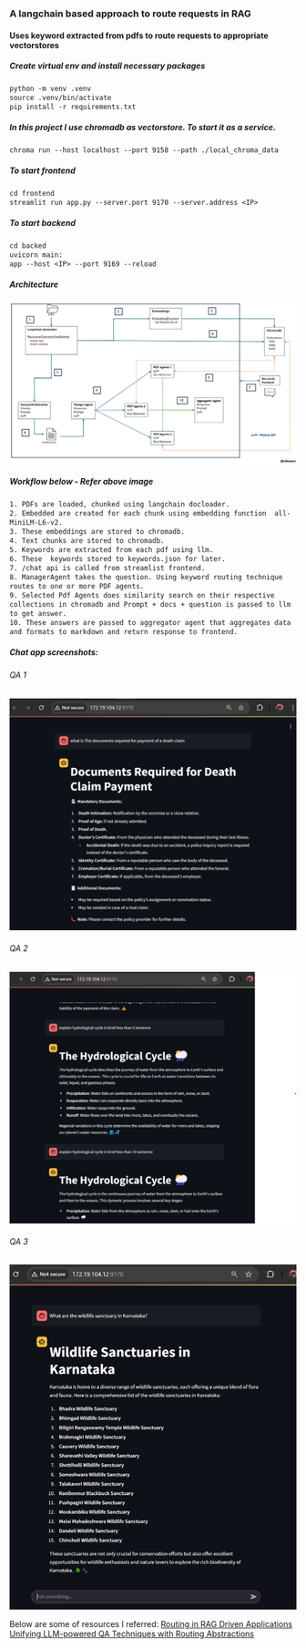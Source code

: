 ### A langchain based approach to route requests in RAG
#### Uses keyword extracted from pdfs to route requests to appropriate vectorstores


##### Create virtual env and install necessary packages
```
python -m venv .venv
source .venv/bin/activate
pip install -r requirements.txt
```
##### In this project I use chromadb as vectorstore. To start it as a service.

```
chroma run --host localhost --port 9158 --path ./local_chroma_data
```

##### To start frontend 

```
cd frontend
streamlit run app.py --server.port 9170 --server.address <IP>
```

##### To start backend

```
cd backed
uvicorn main:
app --host <IP> --port 9169 --reload
```

##### Architecture

![Architecture](static/architecture.png)

##### Workflow below -  Refer above image

```
1. PDFs are loaded, chunked using langchain docloader.
2. Embedded are created for each chunk using embedding function  all-MiniLM-L6-v2.
3. These embeddings are stored to chromadb.
4. Text chunks are stored to chromadb.
5. Keywords are extracted from each pdf using llm.
6. These  keywords stored to keywords.json for later.
7. /chat api is called from streamlist frontend.
8. ManagerAgent takes the question. Using keyword routing technique routes to one or more PDF agents.
9. Selected Pdf Agents does similarity search on their respective collections in chromadb and Prompt + docs + question is passed to llm to get answer.
10. These answers are passed to aggregator agent that aggregates data and formats to markdown and return response to frontend.
```

##### Chat app screenshots:
###### QA 1

![frontend](static/chat1.png)


###### QA 2

![frontend](static/chat2.png)


###### QA 3

![frontend](static/chat3.png)




Below are some of resources I referred:
[Routing in RAG Driven Applications](https://towardsdatascience.com/routing-in-rag-driven-applications-a685460a7220/)
[Unifying LLM-powered QA Techniques with Routing Abstractions](https://medium.com/better-programming/unifying-llm-powered-qa-techniques-with-routing-abstractions-438e2499a0d0)


